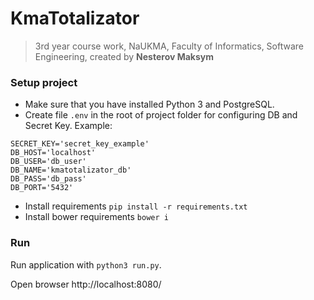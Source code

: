 # KmaTotalizator
> 3rd year course work, NaUKMA, Faculty of Informatics, Software Engineering, created by **Nesterov Maksym**

### Setup project
* Make sure that you have installed Python 3 and PostgreSQL.
* Create file `.env` in the root of project folder for configuring DB and Secret Key. Example:
```
SECRET_KEY='secret_key_example'
DB_HOST='localhost'
DB_USER='db_user'
DB_NAME='kmatotalizator_db'
DB_PASS='db_pass'
DB_PORT='5432'
```
* Install requirements `pip install -r requirements.txt`
* Install bower requirements `bower i`

### Run
Run application with `python3 run.py`.

Open browser http://localhost:8080/
